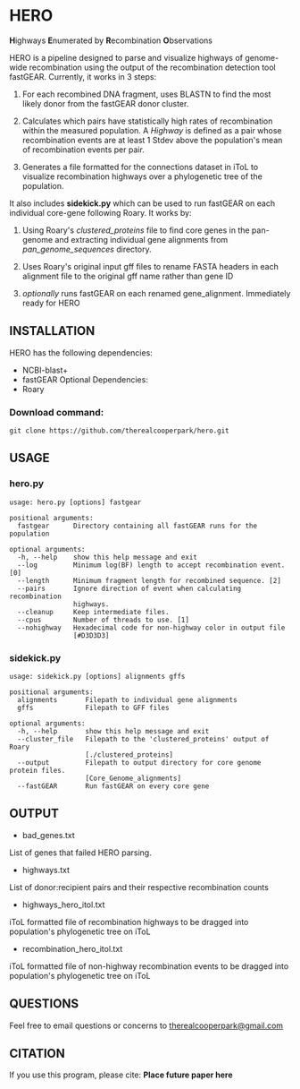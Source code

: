 # HERO
**H**ighways **E**numerated by **R**ecombination **O**bservations

HERO is a pipeline designed to parse and visualize highways of genome-wide recombination using the output of the recombination detection tool fastGEAR. Currently, it works in 3 steps:

1) For each recombined DNA fragment, uses BLASTN to find the most likely donor from the fastGEAR donor cluster.

2) Calculates which pairs have statistically high rates of recombination within the measured population. A *Highway* is defined as a pair whose recombination events are at least 1 Stdev above the population's mean of recombination events per pair.

3) Generates a file formatted for the connections dataset in iToL to visualize recombination highways over a phylogenetic tree of the population.


It also includes **sidekick.py** which can be used to run fastGEAR on each individual core-gene following Roary. It works by:

1) Using Roary's *clustered_proteins* file to find core genes in the pan-genome and extracting individual gene alignments from *pan_genome_sequences* directory.

2) Uses Roary's original input gff files to rename FASTA headers in each alignment file to the original gff name rather than gene ID

3) *optionally* runs fastGEAR on each renamed gene_alignment. Immediately ready for HERO


## INSTALLATION
HERO has the following dependencies:
- NCBI-blast+
- fastGEAR
Optional Dependencies:
- Roary

### Download command:
`git clone https://github.com/therealcooperpark/hero.git`

## USAGE

### hero.py

```
usage: hero.py [options] fastgear

positional arguments:
  fastgear      Directory containing all fastGEAR runs for the population

optional arguments:
  -h, --help    show this help message and exit
  --log         Minimum log(BF) length to accept recombination event. [0]
  --length      Minimum fragment length for recombined sequence. [2]
  --pairs       Ignore direction of event when calculating recombination
                highways.
  --cleanup     Keep intermediate files.
  --cpus        Number of threads to use. [1]
  --nohighway   Hexadecimal code for non-highway color in output file
                [#D3D3D3]
```

### sidekick.py
```
usage: sidekick.py [options] alignments gffs

positional arguments:
  alignments       Filepath to individual gene alignments
  gffs             Filepath to GFF files

optional arguments:
  -h, --help       show this help message and exit
  --cluster_file   Filepath to the 'clustered_proteins' output of Roary
                   [./clustered_proteins]
  --output         Filepath to output directory for core genome protein files.
                   [Core_Genome_alignments]
  --fastGEAR       Run fastGEAR on every core gene
```

## OUTPUT
- bad_genes.txt

List of genes that failed HERO parsing.

- highways.txt

List of donor:recipient pairs and their respective recombination counts

- highways_hero_itol.txt

iToL formatted file of recombination highways to be dragged into population's phylogenetic tree on iToL

- recombination_hero_itol.txt

iToL formatted file of non-highway recombination events to be dragged into population's phylogenetic tree on iToL


## QUESTIONS
Feel free to email questions or concerns to therealcooperpark@gmail.com

## CITATION
If you use this program, please cite:
**Place future paper here**

